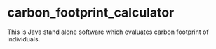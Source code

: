 # carbon_footprint_calculator
This is Java stand alone software which evaluates carbon footprint of individuals.
